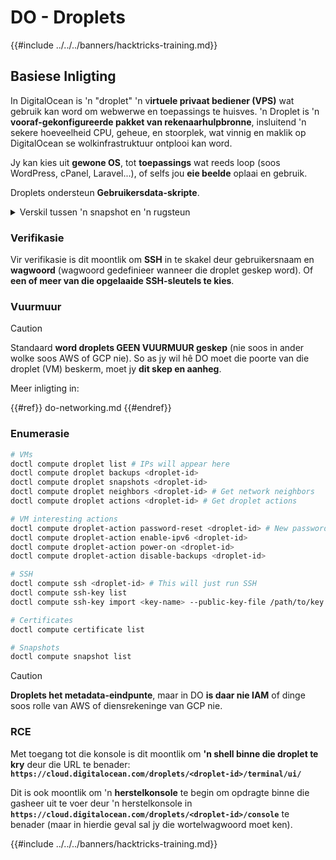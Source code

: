 # DO - Droplets

{{#include ../../../banners/hacktricks-training.md}}

## Basiese Inligting

In DigitalOcean is 'n "droplet" 'n v**irtuele privaat bediener (VPS)** wat gebruik kan word om webwerwe en toepassings te huisves. 'n Droplet is 'n **vooraf-gekonfigureerde pakket van rekenaarhulpbronne**, insluitend 'n sekere hoeveelheid CPU, geheue, en stoorplek, wat vinnig en maklik op DigitalOcean se wolkinfrastruktuur ontplooi kan word.

Jy kan kies uit **gewone OS**, tot **toepassings** wat reeds loop (soos WordPress, cPanel, Laravel...), of selfs jou **eie beelde** oplaai en gebruik.

Droplets ondersteun **Gebruikersdata-skripte**.

<details>

<summary>Verskil tussen 'n snapshot en 'n rugsteun</summary>

In DigitalOcean is 'n snapshot 'n punt-in-tyd kopie van 'n Droplet se skyf. Dit vang die toestand van die Droplet se skyf vas op die tydstip waarop die snapshot geneem is, insluitend die bedryfstelsel, geïnstalleerde toepassings, en al die lêers en data op die skyf.

Snapshots kan gebruik word om nuwe Droplets te skep met dieselfde konfigurasie as die oorspronklike Droplet, of om 'n Droplet te herstel na die toestand waarin dit was toe die snapshot geneem is. Snapshots word gestoor op DigitalOcean se objekbergingdiens, en hulle is inkrementeel, wat beteken dat slegs die veranderinge sedert die laaste snapshot gestoor word. Dit maak hulle doeltreffend om te gebruik en kostedoeltreffend om te stoor.

Aan die ander kant is 'n rugsteun 'n volledige kopie van 'n Droplet, insluitend die bedryfstelsel, geïnstalleerde toepassings, lêers, en data, sowel as die Droplet se instellings en metadata. Rugsteun word tipies op 'n gereelde skedule uitgevoer, en hulle vang die hele toestand van 'n Droplet op 'n spesifieke tydstip vas.

Verskillend van snapshots, word rugsteun in 'n gecomprimeerde en versleutelde formaat gestoor, en hulle word van DigitalOcean se infrastruktuur na 'n afgeleë plek oorgedra vir veilige bewaring. Dit maak rugsteun ideaal vir rampherstel, aangesien hulle 'n volledige kopie van 'n Droplet bied wat herstel kan word in die geval van dataverlies of ander katastrofiese gebeurtenisse.

In samevatting, snapshots is punt-in-tyd kopieë van 'n Droplet se skyf, terwyl rugsteun volledige kopieë van 'n Droplet is, insluitend sy instellings en metadata. Snapshots word gestoor op DigitalOcean se objekbergingdiens, terwyl rugsteun van DigitalOcean se infrastruktuur na 'n afgeleë plek oorgedra word. Beide snapshots en rugsteun kan gebruik word om 'n Droplet te herstel, maar snapshots is doeltreffender om te gebruik en te stoor, terwyl rugsteun 'n meer omvattende rugsteunoplossing vir rampherstel bied.

</details>

### Verifikasie

Vir verifikasie is dit moontlik om **SSH** in te skakel deur gebruikersnaam en **wagwoord** (wagwoord gedefinieer wanneer die droplet geskep word). Of **een of meer van die opgelaaide SSH-sleutels te kies**.

### Vuurmuur

> [!CAUTION]
> Standaard **word droplets GEEN VUURMUUR geskep** (nie soos in ander wolke soos AWS of GCP nie). So as jy wil hê DO moet die poorte van die droplet (VM) beskerm, moet jy **dit skep en aanheg**.

Meer inligting in:

{{#ref}}
do-networking.md
{{#endref}}

### Enumerasie
```bash
# VMs
doctl compute droplet list # IPs will appear here
doctl compute droplet backups <droplet-id>
doctl compute droplet snapshots <droplet-id>
doctl compute droplet neighbors <droplet-id> # Get network neighbors
doctl compute droplet actions <droplet-id> # Get droplet actions

# VM interesting actions
doctl compute droplet-action password-reset <droplet-id> # New password is emailed to the user
doctl compute droplet-action enable-ipv6 <droplet-id>
doctl compute droplet-action power-on <droplet-id>
doctl compute droplet-action disable-backups <droplet-id>

# SSH
doctl compute ssh <droplet-id> # This will just run SSH
doctl compute ssh-key list
doctl compute ssh-key import <key-name> --public-key-file /path/to/key.pub

# Certificates
doctl compute certificate list

# Snapshots
doctl compute snapshot list
```
> [!CAUTION]
> **Droplets het metadata-eindpunte**, maar in DO **is daar nie IAM** of dinge soos rolle van AWS of diensrekeninge van GCP nie.

### RCE

Met toegang tot die konsole is dit moontlik om **'n shell binne die droplet te kry** deur die URL te benader: **`https://cloud.digitalocean.com/droplets/<droplet-id>/terminal/ui/`**

Dit is ook moontlik om 'n **herstelkonsole** te begin om opdragte binne die gasheer uit te voer deur 'n herstelkonsole in **`https://cloud.digitalocean.com/droplets/<droplet-id>/console`** te benader (maar in hierdie geval sal jy die wortelwagwoord moet ken).

{{#include ../../../banners/hacktricks-training.md}}
